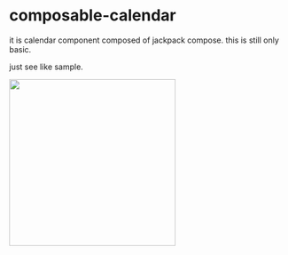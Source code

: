 # composable-calendar

it is calendar component composed of jackpack compose.
this is still only basic.

just see like sample.

<img width=300 src="https://user-images.githubusercontent.com/58923717/167289065-ff5d87d5-65e4-4918-b660-a67a903392d3.jpeg"/>

